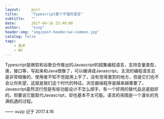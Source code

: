 ```yaml
---
layout:     post
title:      "Typescript是个不错的语言"
subtitle:   ""
date:       2017-04-16 23:49:00
author:     "xuzp"
header-img: "img/post-header/wx-common.jpg"
catalog: false
tags:
    - 技术
    - WX
---
```


Typescript是微软和谷歌合作推出的Javascript的超集编程语言，支持变量类型，类，接口等，写起来和Java很像了，可以编译成Javascript。主流的编程语言总是非常相像的，使用者不知不觉就用上手了，没有觉得激赏的地方，但是它们也不会让你失望，这就是我们这个时代的特征。浏览器端程序是越来越重要了，Javascript虽然流行但是有些功能设计不怎么顺手，有一个好用的替代品总是挺好的。但要说它能取代Javascript，却也基本不太可能。语言的突围是一个漫长的充满机遇的过程。

—— xuzp 记于 2017.4.16
